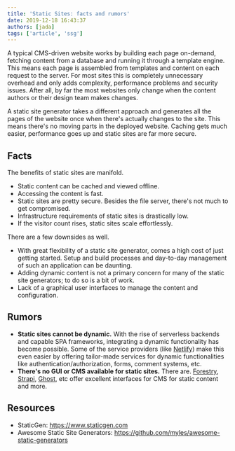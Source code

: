 ```yaml
---
title: 'Static Sites: facts and rumors'
date: 2019-12-18 16:43:37
authors: [jada]
tags: ['article', 'ssg']
---
```


A typical CMS-driven website works by building each page on-demand, fetching content from a database and running it through a template engine. This means each page is assembled from templates and content on each request to the server. For most sites this is completely unnecessary overhead and only adds complexity, performance problems and security issues. After all, by far the most websites only change when the content authors or their design team makes changes. 

A static site generator takes a different approach and generates all the pages of the website once when there's actually changes to the site. This means there's no moving parts in the deployed website. Caching gets much easier, performance goes up and static sites are far more secure.

## Facts

The benefits of static sites are manifold.
- Static content can be cached and viewed offline.
- Accessing the content is fast.
- Static sites are pretty secure. Besides the file server, there's not much to get compromised.
- Infrastructure requirements of static sites is drastically low.
- If the visitor count rises, static sites scale effortlessly.

There are a few downsides as well.
- With great flexibility of a static site generator, comes a high cost of just getting started. Setup and build processes and day-to-day management of such an application can be daunting.
- Adding dynamic content is not a primary concern for many of the static site generators; to do so is a bit of work.
- Lack of a graphical user interfaces to manage the content and configuration.

## Rumors

- **Static sites cannot be dynamic.** With the rise of serverless backends and capable SPA frameworks, integrating a dynamic functionality has become possible. Some of the service providers (like [Netlify](https://www.netlify.com/)) make this even easier by offering tailor-made services for dynamic functionalities like authentication/authorization, forms, comment systems, etc.
- **There's no GUI or CMS available for static sites.** There are. [Forestry](https://forestry.io/), [Strapi](https://strapi.io/), [Ghost](https://ghost.org/), etc offer excellent interfaces for CMS for static content and more.

## Resources

- StaticGen: <https://www.staticgen.com>
- Awesome Static Site Generators: <https://github.com/myles/awesome-static-generators>
